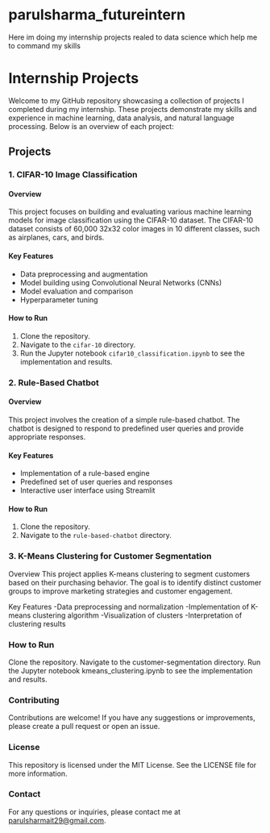 # parulsharma_futureintern
Here im doing my internship projects realed to data science which help me to command my skills 
# Internship Projects

Welcome to my GitHub repository showcasing a collection of projects I completed during my internship. These projects demonstrate my skills and experience in machine learning, data analysis, and natural language processing. Below is an overview of each project:

## Projects

### 1. CIFAR-10 Image Classification

#### Overview
This project focuses on building and evaluating various machine learning models for image classification using the CIFAR-10 dataset. The CIFAR-10 dataset consists of 60,000 32x32 color images in 10 different classes, such as airplanes, cars, and birds.

#### Key Features
- Data preprocessing and augmentation
- Model building using Convolutional Neural Networks (CNNs)
- Model evaluation and comparison
- Hyperparameter tuning

#### How to Run
1. Clone the repository.
2. Navigate to the `cifar-10` directory.
3. Run the Jupyter notebook `cifar10_classification.ipynb` to see the implementation and results.

### 2. Rule-Based Chatbot

#### Overview
This project involves the creation of a simple rule-based chatbot. The chatbot is designed to respond to predefined user queries and provide appropriate responses.

#### Key Features
- Implementation of a rule-based engine
- Predefined set of user queries and responses
- Interactive user interface using Streamlit

#### How to Run
1. Clone the repository.
2. Navigate to the `rule-based-chatbot` directory.

### 3. K-Means Clustering for Customer Segmentation
Overview
This project applies K-means clustering to segment customers based on their purchasing behavior. The goal is to identify distinct customer groups to improve marketing strategies and customer engagement.

Key Features
-Data preprocessing and normalization
-Implementation of K-means clustering algorithm
-Visualization of clusters
-Interpretation of clustering results
### How to Run
Clone the repository.
Navigate to the customer-segmentation directory.
Run the Jupyter notebook kmeans_clustering.ipynb to see the implementation and results.

### Contributing
Contributions are welcome! If you have any suggestions or improvements, please create a pull request or open an issue.

### License
This repository is licensed under the MIT License. See the LICENSE file for more information.

### Contact
For any questions or inquiries, please contact me at parulsharmait29@gmail.com.

